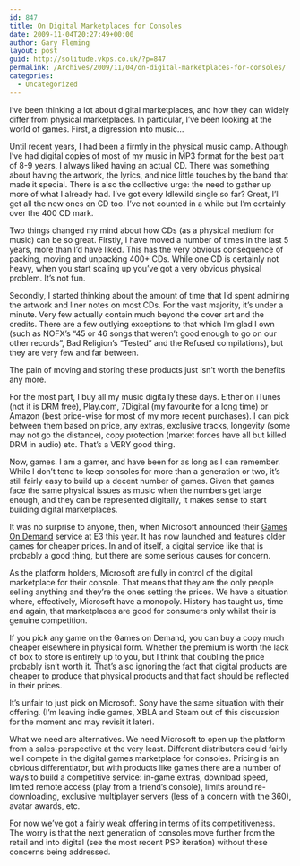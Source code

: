 ```yaml
---
id: 847
title: On Digital Marketplaces for Consoles
date: 2009-11-04T20:27:49+00:00
author: Gary Fleming
layout: post
guid: http://solitude.vkps.co.uk/?p=847
permalink: /Archives/2009/11/04/on-digital-marketplaces-for-consoles/
categories:
  - Uncategorized
---
```

I&#8217;ve been thinking a lot about digital marketplaces, and how they can widely differ from physical marketplaces. In particular, I&#8217;ve been looking at the world of games. First, a digression into music&#8230;

Until recent years, I had been a firmly in the physical music camp. Although I&#8217;ve had digital copies of most of my music in MP3 format for the best part of 8-9 years, I always liked having an actual CD. There was something about having the artwork, the lyrics, and nice little touches by the band that made it special. There is also the collective urge: the need to gather up more of what I already had. I&#8217;ve got every Idlewild single so far? Great, I&#8217;ll get all the new ones on CD too. I&#8217;ve not counted in a while but I&#8217;m certainly over the 400 CD mark.

Two things changed my mind about how CDs (as a physical medium for music) can be so great. Firstly, I have moved a number of times in the last 5 years, more than I&#8217;d have liked. This has the very obvious consequence of packing, moving and unpacking 400+ CDs. While one CD is certainly not heavy, when you start scaling up you&#8217;ve got a very obvious physical problem. It&#8217;s not fun.

Secondly, I started thinking about the amount of time that I&#8217;d spent admiring the artwork and liner notes on most CDs. For the vast majority, it&#8217;s under a minute. Very few actually contain much beyond the cover art and the credits. There are a few outlying exceptions to that which I&#8217;m glad I own (such as NOFX&#8217;s &#8220;45 or 46 songs that weren&#8217;t good enough to go on our other records&#8221;, Bad Religion&#8217;s &#8220;Tested&#8221; and the Refused compilations), but they are very few and far between.

The pain of moving and storing these products just isn&#8217;t worth the benefits any more.

For the most part, I buy all my music digitally these days. Either on iTunes (not it is DRM free), Play.com, 7Digital (my favourite for a long time) or Amazon (best price-wise for most of my more recent purchases). I can pick between them based on price, any extras, exclusive tracks, longevity (some may not go the distance), copy protection (market forces have all but killed DRM in audio) etc. That&#8217;s a VERY good thing.

Now, games. I am a gamer, and have been for as long as I can remember. While I don&#8217;t tend to keep consoles for more than a generation or two, it&#8217;s still fairly easy to build up a decent number of games. Given that games face the same physical issues as music when the numbers get large enough, and they can be represented digitally, it makes sense to start building digital marketplaces.

It was no surprise to anyone, then, when Microsoft announced their [Games On Demand](http://www.xbox.com/en-US/games/gamesondemand/default.htm) service at E3 this year. It has now launched and features older games for cheaper prices. In and of itself, a digital service like that is probably a good thing, but there are some serious causes for concern.

As the platform holders, Microsoft are fully in control of the digital marketplace for their console. That means that they are the only people selling anything and they&#8217;re the ones setting the prices. We have a situation where, effectively, Microsoft have a monopoly. History has taught us, time and again, that marketplaces are good for consumers only whilst their is genuine competition.

If you pick any game on the Games on Demand, you can buy a copy much cheaper elsewhere in physical form. Whether the premium is worth the lack of box to store is entirely up to you, but I think that doubling the price probably isn&#8217;t worth it. That&#8217;s also ignoring the fact that digital products are cheaper to produce that physical products and that fact should be reflected in their prices.

It&#8217;s unfair to just pick on Microsoft. Sony have the same situation with their offering. (I&#8217;m leaving indie games, XBLA and Steam out of this discussion for the moment and may revisit it later).

What we need are alternatives. We need Microsoft to open up the platform from a sales-perspective at the very least. Different distributors could fairly well compete in the digital games marketplace for consoles. Pricing is an obvious differentiator, but with products like games there are a number of ways to build a competitive service: in-game extras, download speed, limited remote access (play from a friend&#8217;s console), limits around re-downloading, exclusive multiplayer servers (less of a concern with the 360), avatar awards, etc.

For now we&#8217;ve got a fairly weak offering in terms of its competitiveness. The worry is that the next generation of consoles move further from the retail and into digital (see the most recent PSP iteration) without these concerns being addressed.